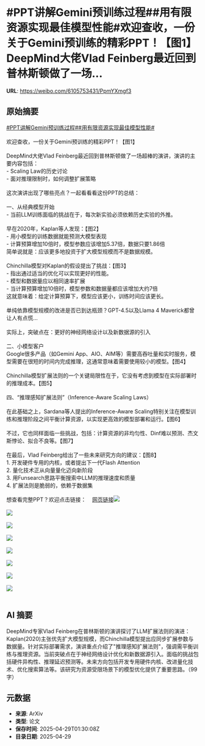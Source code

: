 # #PPT讲解Gemini预训练过程##用有限资源实现最佳模型性能#欢迎查收，一份关于Gemini预训练的精彩PPT！【图1】DeepMind大佬Vlad Feinberg最近回到普林斯顿做了一场...

**URL**: https://weibo.com/6105753431/PpmYXmgf3

## 原始摘要

<a href="https://m.weibo.cn/search?containerid=231522type%3D1%26t%3D10%26q%3D%23PPT%E8%AE%B2%E8%A7%A3Gemini%E9%A2%84%E8%AE%AD%E7%BB%83%E8%BF%87%E7%A8%8B%23&amp;extparam=%23PPT%E8%AE%B2%E8%A7%A3Gemini%E9%A2%84%E8%AE%AD%E7%BB%83%E8%BF%87%E7%A8%8B%23" data-hide=""><span class="surl-text">#PPT讲解Gemini预训练过程#</span></a><a href="https://m.weibo.cn/search?containerid=231522type%3D1%26t%3D10%26q%3D%23%E7%94%A8%E6%9C%89%E9%99%90%E8%B5%84%E6%BA%90%E5%AE%9E%E7%8E%B0%E6%9C%80%E4%BD%B3%E6%A8%A1%E5%9E%8B%E6%80%A7%E8%83%BD%23&amp;extparam=%23%E7%94%A8%E6%9C%89%E9%99%90%E8%B5%84%E6%BA%90%E5%AE%9E%E7%8E%B0%E6%9C%80%E4%BD%B3%E6%A8%A1%E5%9E%8B%E6%80%A7%E8%83%BD%23" data-hide=""><span class="surl-text">#用有限资源实现最佳模型性能#</span></a><br><br>欢迎查收，一份关于Gemini预训练的精彩PPT！【图1】<br><br>DeepMind大佬Vlad Feinberg最近回到普林斯顿做了一场超棒的演讲，演讲的主要内容包括：<br>- Scaling Law的历史讨论<br>- 面对推理限制时，如何调整扩展策略<br><br>这次演讲出现了哪些亮点？一起看看看这份PPT的总结：<br><br>一、从经典模型开始<br>- 当前LLM训练面临的挑战在于，每次新实验必须依赖历史实验的外推。<br><br>早在2020年，Kaplan等人发现：【图2】<br>- 用小模型的训练数据就能预测大模型表现<br>- 计算预算增加10倍时，模型参数应该增加5.37倍，数据只要1.86倍<br>简单说就是：应该更多地投资于扩大模型规模而不是数据规模。<br><br>Chinchilla模型对Kaplan的假设提出了挑战：【图3】<br>- 指出通过适当的优化可以实现更好的性能。<br>- 模型和数据量应以相同速率扩展<br>- 当计算预算增加10倍时，模型参数和数据量都应该增加大约7倍<br>这就意味着：给定计算预算下，模型应该更小，训练时间应该更长。<br><br>单纯依靠模型规模的改进是否已到达瓶颈？GPT-4.5以及Llama 4 Maverick都曾让人有点慌...<br><br>实际上，突破点在：更好的神经网络设计以及新数据源的引入<br><br>二、小模型客户<br>Google很多产品（如Gemini App、AIO、AIM等）需要高吞吐量和实时服务，模型需要在很短的时间内完成推理，这通常意味着需要使用较小的模型。【图4】<br><br>Chinchilla模型扩展法则的一个关键局限性在于，它没有考虑到模型在实际部署时的推理成本。【图5】<br><br>四、“推理感知扩展法则”（Inference-Aware Scaling Laws）<br><br>在此基础之上，Sardana等人提出的Inference-Aware Scaling特别关注在模型训练和推理阶段之间平衡计算资源，以实现更高效的模型部署和运行。【图6】<br><br>不过，它也同样面临一些挑战，包括：计算资源的非均匀性、Dinf难以预测、杰文斯悖论、拟合不良等。【图7】<br><br>在最后，Vlad Feinberg给出了一些未来研究方向的建议：【图8】<br>1. 开发硬件专用的内核，或者提出下一代Flash Attention<br>2. 量化技术正从向量量化迈向新阶段<br>3. 用Funsearch思路平衡搜索中LLM的推理速度和质量<br>4. 扩展法则是脆弱的，依赖于数据集<br><br>想查看完整PPT？欢迎点击链接：<a href="https://weibo.cn/sinaurl?u=https%3A%2F%2Fvladfeinberg.com%2F2025%2F04%2F24%2Fgemini-flash-pretraining.html" data-hide=""><span class="url-icon"><img style="width: 1rem;height: 1rem" src="https://h5.sinaimg.cn/upload/2015/09/25/3/timeline_card_small_web_default.png" referrerpolicy="no-referrer"></span><span class="surl-text">网页链接</span></a><img style="" src="https://tvax1.sinaimg.cn/large/006Fd7o3gy1i0wodki8wvj31du0ryadl.jpg" referrerpolicy="no-referrer"><br><br><img style="" src="https://tvax4.sinaimg.cn/large/006Fd7o3gy1i0wodmmy79j31dk0rkql4.jpg" referrerpolicy="no-referrer"><br><br><img style="" src="https://tvax4.sinaimg.cn/large/006Fd7o3gy1i0wodlzvqaj31du0rywwr.jpg" referrerpolicy="no-referrer"><br><br><img style="" src="https://tvax1.sinaimg.cn/large/006Fd7o3gy1i0wodm8cqyj31dg0rmqfi.jpg" referrerpolicy="no-referrer"><br><br><img style="" src="https://tvax2.sinaimg.cn/large/006Fd7o3gy1i0wodm93z0j31dq0rsn8f.jpg" referrerpolicy="no-referrer"><br><br><img style="" src="https://tvax1.sinaimg.cn/large/006Fd7o3gy1i0wodmgndcj31dw0ryqgg.jpg" referrerpolicy="no-referrer"><br><br><img style="" src="https://tvax3.sinaimg.cn/large/006Fd7o3gy1i0wodmstz2j31e00ry7nv.jpg" referrerpolicy="no-referrer"><br><br><img style="" src="https://tvax3.sinaimg.cn/large/006Fd7o3gy1i0wodmm36vj31e60rye7y.jpg" referrerpolicy="no-referrer"><br><br>

## AI 摘要

DeepMind专家Vlad Feinberg在普林斯顿的演讲探讨了LLM扩展法则的演进：Kaplan(2020)主张优先扩大模型规模，而Chinchilla模型提出应同步扩展参数与数据量。针对实际部署需求，演讲重点介绍了"推理感知扩展法则"，强调需平衡训练与推理资源。当前突破点在于神经网络设计优化和新数据源引入。面临的挑战包括硬件异构性、推理延迟预测等。未来方向包括开发专用硬件内核、改进量化技术、优化搜索算法等。该研究为资源受限场景下的模型优化提供了重要思路。（99字）

## 元数据

- **来源**: ArXiv
- **类型**: 论文
- **保存时间**: 2025-04-29T01:30:08Z
- **目录日期**: 2025-04-29
